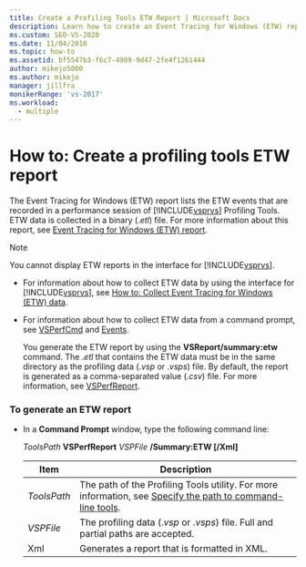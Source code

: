 ```yaml
---
title: Create a Profiling Tools ETW Report | Microsoft Docs
description: Learn how to create an Event Tracing for Windows (ETW) report. It lists the ETW events recorded in a Visual Studio Profiling Tools performance session.
ms.custom: SEO-VS-2020
ms.date: 11/04/2016
ms.topic: how-to
ms.assetid: bf5547b3-f6c7-4989-9d47-2fe4f1261444
author: mikejo5000
ms.author: mikejo
manager: jillfra
monikerRange: 'vs-2017'
ms.workload: 
  - multiple
---
```

# How to: Create a profiling tools ETW report
The Event Tracing for Windows (ETW) report lists the ETW events that are recorded in a performance session of [!INCLUDE[vsprvs](../code-quality/includes/vsprvs_md.md)] Profiling Tools. ETW data is collected in a binary (.*etl*) file. For more information about this report, see [Event Tracing for Windows (ETW) report](../profiling/event-tracing-for-windows-etw-report.md).

> [!NOTE]
> You cannot display ETW reports in the interface for [!INCLUDE[vsprvs](../code-quality/includes/vsprvs_md.md)].

- For information about how to collect ETW data by using the interface for [!INCLUDE[vsprvs](../code-quality/includes/vsprvs_md.md)], see [How to: Collect Event Tracing for Windows (ETW) data](../profiling/how-to-collect-event-tracing-for-windows-etw-data.md).

- For information about how to collect ETW data from a command prompt, see [VSPerfCmd](../profiling/vsperfcmd.md) and [Events](../profiling/events-vsperfcmd.md).

  You generate the ETW report by using the **VSReport/summary:etw** command. The .*etl* that contains the ETW data must be in the same directory as the profiling data (.*vsp* or .*vsps*) file. By default, the report is generated as a comma-separated value (.*csv*) file. For more information, see [VSPerfReport](../profiling/vsperfreport.md).

### To generate an ETW report

- In a **Command Prompt** window, type the following command line:

     *ToolsPath* **VSPerfReport** *VSPFile*  **/Summary:ETW [/Xml]**

    |Item|Description|
    |-|-|
    |*ToolsPath*|The path of the Profiling Tools utility. For more information, see [Specify the path to command-line tools](../profiling/specifying-the-path-to-profiling-tools-command-line-tools.md).|
    |*VSPFile*|The profiling data (.*vsp* or .*vsps*) file. Full and partial paths are accepted.|
    |Xml|Generates a report that is formatted in XML.|
